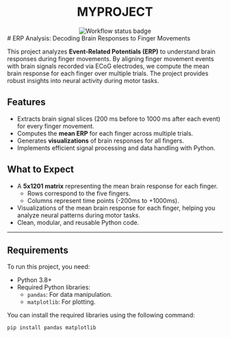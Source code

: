 <div align="center">
    <h1>MYPROJECT</h1>
    <img src="https://github.com/<OWNER>/<REPOSITORY>/actions/workflows/<WORKFLOW_FILE>/badge.svg" alt="Workflow status badge">
</div>
# ERP Analysis: Decoding Brain Responses to Finger Movements

This project analyzes **Event-Related Potentials (ERP)** to understand brain responses during finger movements. By aligning finger movement events with brain signals recorded via ECoG electrodes, we compute the mean brain response for each finger over multiple trials. The project provides robust insights into neural activity during motor tasks.

## Features
- Extracts brain signal slices (200 ms before to 1000 ms after each event) for every finger movement.
- Computes the **mean ERP** for each finger across multiple trials.
- Generates **visualizations** of brain responses for all fingers.
- Implements efficient signal processing and data handling with Python.

## What to Expect
- A **5x1201 matrix** representing the mean brain response for each finger.
  - Rows correspond to the five fingers.
  - Columns represent time points (-200ms to +1000ms).
- Visualizations of the mean brain response for each finger, helping you analyze neural patterns during motor tasks.
- Clean, modular, and reusable Python code.

---

## Requirements
To run this project, you need:
- Python 3.8+
- Required Python libraries:
  - `pandas`: For data manipulation.
  - `matplotlib`: For plotting.

You can install the required libraries using the following command:
```bash
pip install pandas matplotlib


